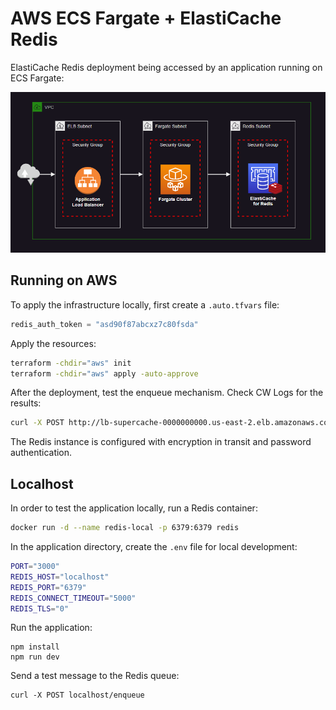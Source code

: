 # AWS ECS Fargate + ElastiCache Redis

ElastiCache Redis deployment being accessed by an application running on ECS Fargate:

<img src=".assets/redis.png" width=800 />

## Running on AWS

To apply the infrastructure locally, first create a `.auto.tfvars` file:

```terraform
redis_auth_token = "asd90f87abcxz7c80fsda"
```

Apply the resources:

```sh
terraform -chdir="aws" init
terraform -chdir="aws" apply -auto-approve
```

After the deployment, test the enqueue mechanism. Check CW Logs for the results:

```sh
curl -X POST http://lb-supercache-0000000000.us-east-2.elb.amazonaws.com/enqueue
```

The Redis instance is configured with encryption in transit and password authentication.


## Localhost

In order to test the application locally, run a Redis container:

```sh
docker run -d --name redis-local -p 6379:6379 redis
```

In the application directory, create the `.env` file for local development:

```sh
PORT="3000"
REDIS_HOST="localhost"
REDIS_PORT="6379"
REDIS_CONNECT_TIMEOUT="5000"
REDIS_TLS="0"
```

Run the application:

```
npm install
npm run dev
```

Send a test message to the Redis queue:

```
curl -X POST localhost/enqueue
```
